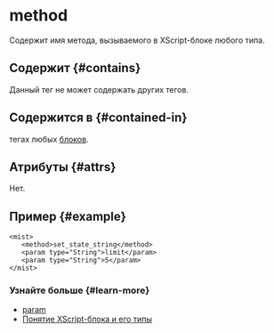 # method

Содержит имя метода, вызываемого в XScript-блоке любого типа.

## Содержит {#contains}

Данный тег не может содержать других тегов.

## Содержится в {#contained-in}

тегах любых [блоков](../concepts/block-ov.md).

## Атрибуты {#attrs}

Нет.

## Пример {#example}

```
<mist>
   <method>set_state_string</method>
   <param type="String">limit</param>
   <param type="String">5</param>
</mist>
```

### Узнайте больше {#learn-more}
* [param](../reference/param.md)
* [Понятие XScript-блока и его типы](../concepts/block-ov.md)